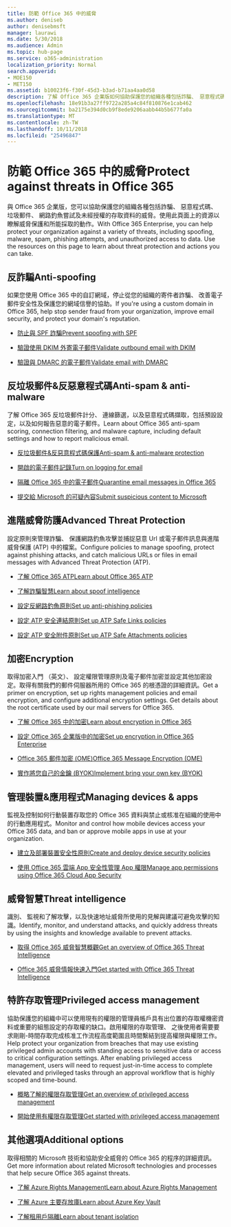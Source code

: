 ```yaml
---
title: 防範 Office 365 中的威脅
ms.author: deniseb
author: denisebmsft
manager: laurawi
ms.date: 5/30/2018
ms.audience: Admin
ms.topic: hub-page
ms.service: o365-administration
localization_priority: Normal
search.appverid:
- MOE150
- MET150
ms.assetid: b10023f6-f30f-45d3-b3ad-b71aa4aa0d58
description: 了解 Office 365 企業版如何協助保護您的組織各種包括詐騙、 惡意程式碼、 垃圾郵件、 網路釣魚嘗試及未經授權的存取資料的威脅。
ms.openlocfilehash: 18e91b3a27ff9722a285a4c84f810876e1cab462
ms.sourcegitcommit: ba2175e394d0cb9f8ede9206aabb44b5b677fa0a
ms.translationtype: MT
ms.contentlocale: zh-TW
ms.lasthandoff: 10/11/2018
ms.locfileid: "25496847"
---
```

# <a name="protect-against-threats-in-office-365"></a><span data-ttu-id="e352c-103">防範 Office 365 中的威脅</span><span class="sxs-lookup"><span data-stu-id="e352c-103">Protect against threats in Office 365</span></span>

<span data-ttu-id="e352c-p101">與 Office 365 企業版，您可以協助保護您的組織各種包括詐騙、 惡意程式碼、 垃圾郵件、 網路釣魚嘗試及未經授權的存取資料的威脅。使用此頁面上的資源以瞭解威脅保護和所能採取的動作。</span><span class="sxs-lookup"><span data-stu-id="e352c-p101">With Office 365 Enterprise, you can help protect your organization against a variety of threats, including spoofing, malware, spam, phishing attempts, and unauthorized access to data. Use the resources on this page to learn about threat protection and actions you can take.</span></span>
  
## <a name="anti-spoofing"></a><span data-ttu-id="e352c-106">反詐騙</span><span class="sxs-lookup"><span data-stu-id="e352c-106">Anti-spoofing</span></span>

<span data-ttu-id="e352c-107">如果您使用 Office 365 中的自訂網域，停止從您的組織的寄件者詐騙、 改善電子郵件安全性及保護您的網域信譽的協助。</span><span class="sxs-lookup"><span data-stu-id="e352c-107">If you're using a custom domain in Office 365, help stop sender fraud from your organization, improve email security, and protect your domain's reputation.</span></span>
  
- [<span data-ttu-id="e352c-108">防止與 SPF 詐騙</span><span class="sxs-lookup"><span data-stu-id="e352c-108">Prevent spoofing with SPF</span></span>](https://go.microsoft.com/fwlink/?linkid=851943)
    
- [<span data-ttu-id="e352c-109">驗證使用 DKIM 外寄電子郵件</span><span class="sxs-lookup"><span data-stu-id="e352c-109">Validate outbound email with DKIM</span></span>](https://go.microsoft.com/fwlink/?linkid=851944)
    
- [<span data-ttu-id="e352c-110">驗證與 DMARC 的電子郵件</span><span class="sxs-lookup"><span data-stu-id="e352c-110">Validate email with DMARC</span></span>](https://go.microsoft.com/fwlink/?linkid=832951)
    
## <a name="anti-spam-amp-anti-malware"></a><span data-ttu-id="e352c-111">反垃圾郵件&amp;反惡意程式碼</span><span class="sxs-lookup"><span data-stu-id="e352c-111">Anti-spam &amp; anti-malware</span></span>

<span data-ttu-id="e352c-112">了解 Office 365 反垃圾郵件計分、 連線篩選，以及惡意程式碼擷取，包括預設設定，以及如何報告惡意的電子郵件。</span><span class="sxs-lookup"><span data-stu-id="e352c-112">Learn about Office 365 anti-spam scoring, connection filtering, and malware capture, including default settings and how to report malicious email.</span></span>
  
- [<span data-ttu-id="e352c-113">反垃圾郵件&amp;反惡意程式碼保護</span><span class="sxs-lookup"><span data-stu-id="e352c-113">Anti-spam &amp; anti-malware protection</span></span>](anti-spam-and-anti-malware-protection.md)
    
- [<span data-ttu-id="e352c-114">開啟的電子郵件記錄</span><span class="sxs-lookup"><span data-stu-id="e352c-114">Turn on logging for email</span></span>](https://technet.microsoft.com/en-us/library/dn879651.aspx)
    
- [<span data-ttu-id="e352c-115">隔離 Office 365 中的電子郵件</span><span class="sxs-lookup"><span data-stu-id="e352c-115">Quarantine email messages in Office 365</span></span>](quarantine-email-messages.md)
    
- [<span data-ttu-id="e352c-116">提交給 Microsoft 的可疑內容</span><span class="sxs-lookup"><span data-stu-id="e352c-116">Submit suspicious content to Microsoft</span></span>](https://technet.microsoft.com/en-us/library/dn762129%28v=exchg.150%29.aspx)
    
## <a name="advanced-threat-protection"></a><span data-ttu-id="e352c-117">進階威脅防護</span><span class="sxs-lookup"><span data-stu-id="e352c-117">Advanced Threat Protection</span></span>

<span data-ttu-id="e352c-118">設定原則來管理詐騙、 保護網路釣魚攻擊並捕捉惡意 Url 或電子郵件訊息與進階威脅保護 (ATP) 中的檔案。</span><span class="sxs-lookup"><span data-stu-id="e352c-118">Configure policies to manage spoofing, protect against phishing attacks, and catch malicious URLs or files in email messages with Advanced Threat Protection (ATP).</span></span>
  
- [<span data-ttu-id="e352c-119">了解 Office 365 ATP</span><span class="sxs-lookup"><span data-stu-id="e352c-119">Learn about Office 365 ATP</span></span>](office-365-atp.md)
    
- [<span data-ttu-id="e352c-120">了解詐騙智慧</span><span class="sxs-lookup"><span data-stu-id="e352c-120">Learn about spoof intelligence</span></span>](learn-about-spoof-intelligence.md)
    
- [<span data-ttu-id="e352c-121">設定反網路釣魚原則</span><span class="sxs-lookup"><span data-stu-id="e352c-121">Set up anti-phishing policies</span></span>](set-up-anti-phishing-policies.md)
    
- [<span data-ttu-id="e352c-122">設定 ATP 安全連結原則</span><span class="sxs-lookup"><span data-stu-id="e352c-122">Set up ATP Safe Links policies</span></span>](set-up-atp-safe-links-policies.md)
    
- [<span data-ttu-id="e352c-123">設定 ATP 安全附件原則</span><span class="sxs-lookup"><span data-stu-id="e352c-123">Set up ATP Safe Attachments policies</span></span>](set-up-atp-safe-attachments-policies.md)
    
## <a name="encryption"></a><span data-ttu-id="e352c-124">加密</span><span class="sxs-lookup"><span data-stu-id="e352c-124">Encryption</span></span>

<span data-ttu-id="e352c-p102">取得加密入門 （英文）、 設定權限管理原則及電子郵件加密並設定其他加密設定。取得有關我們的郵件伺服器所用的 Office 365 的根憑證的詳細資訊。</span><span class="sxs-lookup"><span data-stu-id="e352c-p102">Get a primer on encryption, set up rights management policies and email encryption, and configure additional encryption settings. Get details about the root certificate used by our mail servers for Office 365.</span></span>
  
- [<span data-ttu-id="e352c-127">了解 Office 365 中的加密</span><span class="sxs-lookup"><span data-stu-id="e352c-127">Learn about encryption in Office 365</span></span>](encryption.md)
    
- [<span data-ttu-id="e352c-128">設定 Office 365 企業版中的加密</span><span class="sxs-lookup"><span data-stu-id="e352c-128">Set up encryption in Office 365 Enterprise</span></span>](set-up-encryption.md)
    
- [<span data-ttu-id="e352c-129">Office 365 郵件加密 (OME)</span><span class="sxs-lookup"><span data-stu-id="e352c-129">Office 365 Message Encryption (OME)</span></span>](ome.md)
    
- [<span data-ttu-id="e352c-130">實作將您自己的金鑰 (BYOK)</span><span class="sxs-lookup"><span data-stu-id="e352c-130">Implement bring your own key (BYOK)</span></span>](https://docs.microsoft.com/azure/key-vault/key-vault-hsm-protected-keys#implementing-bring-your-own-key-byok-for-azure-key-vault)
    
## <a name="managing-devices-amp-apps"></a><span data-ttu-id="e352c-131">管理裝置&amp;應用程式</span><span class="sxs-lookup"><span data-stu-id="e352c-131">Managing devices &amp; apps</span></span>

<span data-ttu-id="e352c-132">監視及控制如何行動裝置存取您的 Office 365 資料與禁止或核准在組織的使用中的行動應用程式。</span><span class="sxs-lookup"><span data-stu-id="e352c-132">Monitor and control how mobile devices access your Office 365 data, and ban or approve mobile apps in use at your organization.</span></span>
  
- [<span data-ttu-id="e352c-133">建立及部署裝置安全性原則</span><span class="sxs-lookup"><span data-stu-id="e352c-133">Create and deploy device security policies</span></span>](https://support.office.com/article/d310f556-8bfb-497b-9bd7-fe3c36ea2fd6)
    
- [<span data-ttu-id="e352c-134">使用 Office 365 雲端 App 安全性管理 App 權限</span><span class="sxs-lookup"><span data-stu-id="e352c-134">Manage app permissions using Office 365 Cloud App Security</span></span>](manage-app-permissions-in-ocas.md)
    
## <a name="threat-intelligence"></a><span data-ttu-id="e352c-135">威脅智慧</span><span class="sxs-lookup"><span data-stu-id="e352c-135">Threat intelligence</span></span>

<span data-ttu-id="e352c-136">識別、 監視和了解攻擊，以及快速地址威脅所使用的見解與建議可避免攻擊的知識。</span><span class="sxs-lookup"><span data-stu-id="e352c-136">Identify, monitor, and understand attacks, and quickly address threats by using the insights and knowledge available to prevent attacks.</span></span>
  
- [<span data-ttu-id="e352c-137">取得 Office 365 威脅智慧概觀</span><span class="sxs-lookup"><span data-stu-id="e352c-137">Get an overview of Office 365 Threat Intelligence</span></span>](office-365-ti.md)
    
- [<span data-ttu-id="e352c-138">Office 365 威脅情報快速入門</span><span class="sxs-lookup"><span data-stu-id="e352c-138">Get started with Office 365 Threat Intelligence</span></span>](get-started-with-ti.md)
    
## <a name="privileged-access-management"></a><span data-ttu-id="e352c-139">特許存取管理</span><span class="sxs-lookup"><span data-stu-id="e352c-139">Privileged access management</span></span>

<span data-ttu-id="e352c-p103">協助保護您的組織中可以使用現有的權限的管理員帳戶具有出位置的存取權機密資料或重要的組態設定的存取權的缺口。啟用權限的存取管理、 之後使用者需要要求剛剛-時間存取完成核准工作流程高度範圍且時間繫結到提高權限與權限工作。</span><span class="sxs-lookup"><span data-stu-id="e352c-p103">Help protect your organization from breaches that may use existing privileged admin accounts with standing access to sensitive data or access to critical configuration settings. After enabling privileged access management, users will need to request just-in-time access to complete elevated and privileged tasks through an approval workflow that is highly scoped and time-bound.</span></span>
  
- [<span data-ttu-id="e352c-142">概略了解的權限存取管理</span><span class="sxs-lookup"><span data-stu-id="e352c-142">Get an overview of privileged access management</span></span>](privileged-access-management-overview.md)
    
- [<span data-ttu-id="e352c-143">開始使用有權限存取管理</span><span class="sxs-lookup"><span data-stu-id="e352c-143">Get started with privileged access management</span></span>](privileged-access-management-configuration.md)

## <a name="additional-options"></a><span data-ttu-id="e352c-144">其他選項</span><span class="sxs-lookup"><span data-stu-id="e352c-144">Additional options</span></span>

<span data-ttu-id="e352c-145">取得相關的 Microsoft 技術和協助安全威脅的 Office 365 的程序的詳細資訊。</span><span class="sxs-lookup"><span data-stu-id="e352c-145">Get more information about related Microsoft technologies and processes that help secure Office 365 against threats.</span></span>
  
- [<span data-ttu-id="e352c-146">了解 Azure Rights Management</span><span class="sxs-lookup"><span data-stu-id="e352c-146">Learn about Azure Rights Management</span></span>](https://docs.microsoft.com/information-protection/understand-explore/what-is-azure-rms)
    
- [<span data-ttu-id="e352c-147">了解 Azure 主要存放庫</span><span class="sxs-lookup"><span data-stu-id="e352c-147">Learn about Azure Key Vault</span></span>](https://docs.microsoft.com/azure/key-vault/)
    
- [<span data-ttu-id="e352c-148">了解租用戶隔離</span><span class="sxs-lookup"><span data-stu-id="e352c-148">Learn about tenant isolation</span></span>](http://download.microsoft.com/download/3/F/0/3F0420A2-657B-44B6-B21E-D7BD98A94390/Tenant%20Isolation%20in%20Office%20365.pdf)
    


